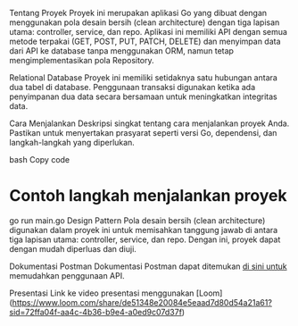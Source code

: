 Tentang Proyek
Proyek ini merupakan aplikasi Go yang dibuat dengan menggunakan pola desain bersih (clean architecture) dengan tiga lapisan utama: controller, service, dan repo. Aplikasi ini memiliki API dengan semua metode terpakai (GET, POST, PUT, PATCH, DELETE) dan menyimpan data dari API ke database tanpa menggunakan ORM, namun tetap mengimplementasikan pola Repository.

Relational Database
Proyek ini memiliki setidaknya satu hubungan antara dua tabel di database. Penggunaan transaksi digunakan ketika ada penyimpanan dua data secara bersamaan untuk meningkatkan integritas data.

Cara Menjalankan
Deskripsi singkat tentang cara menjalankan proyek Anda. Pastikan untuk menyertakan prasyarat seperti versi Go, dependensi, dan langkah-langkah yang diperlukan.

bash
Copy code
# Contoh langkah menjalankan proyek
go run main.go
Design Pattern
Pola desain bersih (clean architecture) digunakan dalam proyek ini untuk memisahkan tanggung jawab di antara tiga lapisan utama: controller, service, dan repo. Dengan ini, proyek dapat dengan mudah diperluas dan diuji.

Dokumentasi Postman
Dokumentasi Postman dapat ditemukan [di sini untuk](https://documenter.getpostman.com/view/25921875/2s9YkoeN5N) memudahkan penggunaan API.

Presentasi
Link ke video presentasi menggunakan [Loom] (https://www.loom.com/share/de51348e20084e5eaad7d80d54a21a61?sid=72ffa04f-aa4c-4b36-b9e4-a0ed9c07d37f)
